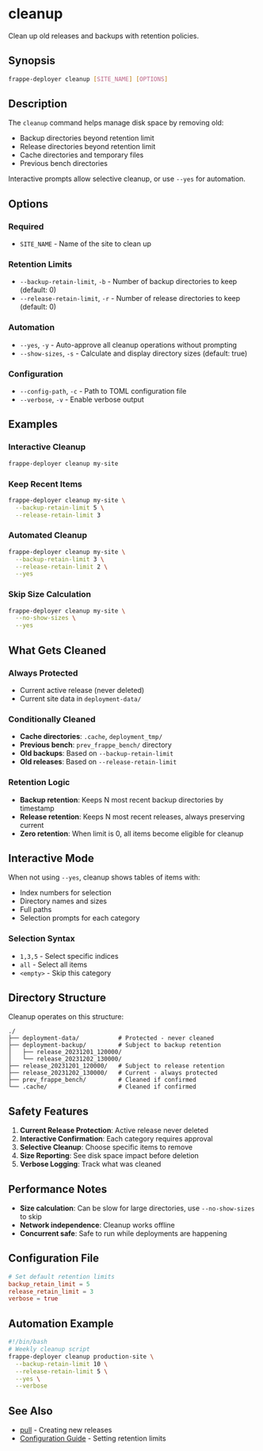 # cleanup

Clean up old releases and backups with retention policies.

## Synopsis

```bash
frappe-deployer cleanup [SITE_NAME] [OPTIONS]
```

## Description

The `cleanup` command helps manage disk space by removing old:

- Backup directories beyond retention limit
- Release directories beyond retention limit  
- Cache directories and temporary files
- Previous bench directories

Interactive prompts allow selective cleanup, or use `--yes` for automation.

## Options

### Required
- `SITE_NAME` - Name of the site to clean up

### Retention Limits
- `--backup-retain-limit`, `-b` - Number of backup directories to keep (default: 0)
- `--release-retain-limit`, `-r` - Number of release directories to keep (default: 0)

### Automation
- `--yes`, `-y` - Auto-approve all cleanup operations without prompting
- `--show-sizes`, `-s` - Calculate and display directory sizes (default: true)

### Configuration
- `--config-path`, `-c` - Path to TOML configuration file
- `--verbose`, `-v` - Enable verbose output

## Examples

### Interactive Cleanup
```bash
frappe-deployer cleanup my-site
```

### Keep Recent Items
```bash
frappe-deployer cleanup my-site \
  --backup-retain-limit 5 \
  --release-retain-limit 3
```

### Automated Cleanup
```bash
frappe-deployer cleanup my-site \
  --backup-retain-limit 3 \
  --release-retain-limit 2 \
  --yes
```

### Skip Size Calculation
```bash
frappe-deployer cleanup my-site \
  --no-show-sizes \
  --yes
```

## What Gets Cleaned

### Always Protected
- Current active release (never deleted)
- Current site data in `deployment-data/`

### Conditionally Cleaned
- **Cache directories**: `.cache`, `deployment_tmp/`
- **Previous bench**: `prev_frappe_bench/` directory
- **Old backups**: Based on `--backup-retain-limit`
- **Old releases**: Based on `--release-retain-limit`

### Retention Logic
- **Backup retention**: Keeps N most recent backup directories by timestamp
- **Release retention**: Keeps N most recent releases, always preserving current
- **Zero retention**: When limit is 0, all items become eligible for cleanup

## Interactive Mode

When not using `--yes`, cleanup shows tables of items with:

- Index numbers for selection
- Directory names and sizes
- Full paths
- Selection prompts for each category

### Selection Syntax
- `1,3,5` - Select specific indices
- `all` - Select all items
- `<empty>` - Skip this category

## Directory Structure

Cleanup operates on this structure:
```
./
├── deployment-data/           # Protected - never cleaned
├── deployment-backup/         # Subject to backup retention
│   ├── release_20231201_120000/
│   └── release_20231202_130000/
├── release_20231201_120000/   # Subject to release retention
├── release_20231202_130000/   # Current - always protected
├── prev_frappe_bench/         # Cleaned if confirmed
└── .cache/                    # Cleaned if confirmed
```

## Safety Features

1. **Current Release Protection**: Active release never deleted
2. **Interactive Confirmation**: Each category requires approval
3. **Selective Cleanup**: Choose specific items to remove
4. **Size Reporting**: See disk space impact before deletion
5. **Verbose Logging**: Track what was cleaned

## Performance Notes

- **Size calculation**: Can be slow for large directories, use `--no-show-sizes` to skip
- **Network independence**: Cleanup works offline
- **Concurrent safe**: Safe to run while deployments are happening

## Configuration File

```toml
# Set default retention limits
backup_retain_limit = 5
release_retain_limit = 3
verbose = true
```

## Automation Example

```bash
#!/bin/bash
# Weekly cleanup script
frappe-deployer cleanup production-site \
  --backup-retain-limit 10 \
  --release-retain-limit 5 \
  --yes \
  --verbose
```

## See Also

- [pull](pull.md) - Creating new releases
- [Configuration Guide](../configuration.md) - Setting retention limits
